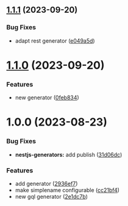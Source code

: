 ## [1.1.1](https://github.com/bit-architect/nx-utils/compare/nestjs-generators-v1.1.0...nestjs-generators-v1.1.1) (2023-09-20)


### Bug Fixes

* adapt rest generator ([e049a5d](https://github.com/bit-architect/nx-utils/commit/e049a5d061dff88b6f6a83153add79704acd4fd1))

# [1.1.0](https://github.com/bit-architect/nx-utils/compare/nestjs-generators-v1.0.0...nestjs-generators-v1.1.0) (2023-09-20)


### Features

* new generator ([0feb834](https://github.com/bit-architect/nx-utils/commit/0feb834dfc8eb7d955b32d01f7dd7411826a285a))

# 1.0.0 (2023-08-23)


### Bug Fixes

* **nestjs-generators:** add publish ([31d06dc](https://github.com/bit-architect/nx-utils/commit/31d06dcbd584fcf116d68b1fbe4e4b49dca618ac))


### Features

* add generator ([2936ef7](https://github.com/bit-architect/nx-utils/commit/2936ef74a08461e0724d9587e11f3499d63ee336))
* make simplename configurable ([cc21bf4](https://github.com/bit-architect/nx-utils/commit/cc21bf403fb7f44d548d13e20576e12daa27105d))
* new gql generator ([2e1dc7b](https://github.com/bit-architect/nx-utils/commit/2e1dc7b8631a5043cd9f170c1a41a488bc08e72f))
